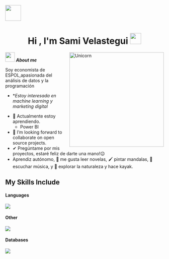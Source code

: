 <img src="https://media.giphy.com/media/mGcNjsfWAjY5AEZNw6/giphy.gif" width="50"></h2> <h1 align="center"><b>Hi , I'm Sami Velastegui </b><img src="https://media.giphy.com/media/hvRJCLFzcasrR4ia7z/giphy.gif" width="35"></h1>

<img align="right" width=300px alt="Unicorn" src="https://c.tenor.com/GN73MKBawZYAAAAi/busy-cute.gif" />

<img src="https://media.giphy.com/media/ObNTw8Uzwy6KQ/giphy.gif" width="30px">&nbsp;***About me***

Soy economista de ESPOL,apasionada del análisis de datos y la programación
* **Estoy interesada en machine learning y marketing digital*
- 🌱 Actualmente estoy aprendiendo.
  - Power BI
- 👯 I’m looking forward to collaborate on open source projects.
- ✔ Pregúntame por mis proyectos, estaré feliz de darte una mano!😉<br>
- Aprendiz autónomo, 📖 me gusta leer novelas, 🖌️ pintar mandalas, 🎵 escuchar música, y 🌴 explorar la naturaleza y hace kayak.

## My Skills Include

<h4> Languages </h4>
<span> 
  <img src="https://img.shields.io/badge/python-3670A0?style=for-the-badge&logo=python&logoColor=ffdd54">

<h4> Other </h4>
  <img src="https://img.shields.io/badge/power_bi-F2C811?style=for-the-badge&logo=powerbi&logoColor=black">

</span>

<h4> Databases </h4>
<span>
  <img src="https://img.shields.io/badge/MySQL-00000F?style=for-the-badge&logo=mysql&logoColor=white">
</span>
